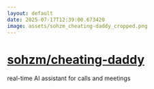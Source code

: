 ```yaml
---
layout: default
date: 2025-07-17T12:39:00.673420
image: assets/sohzm_cheating-daddy_cropped.png
---
```


# [sohzm/cheating-daddy](https://github.com/sohzm/cheating-daddy)

real-time AI assistant for calls and meetings
